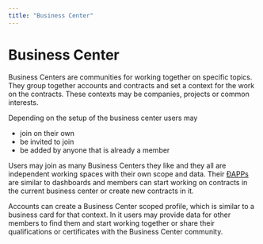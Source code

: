 ```yaml
---
title: "Business Center"
---
```


# Business Center
Business Centers are communities for working together on specific topics. They group together accounts and contracts and set a context for the work on the contracts. These contexts may be companies, projects or common interests.

Depending on the setup of the business center users may
- join on their own
- be invited to join
- be added by anyone that is already a member

Users may join as many Business Centers they like and they all are independent working spaces with their own scope and data. Their [ÐAPPs](/dev/dapps) are similar to dashboards and members can start working on contracts in the current business center or create new contracts in it.

Accounts can create a Business Center scoped profile, which is similar to a business card for that context. In it users may provide data for other members to find them and start working together or share their qualifications or certificates with the Business Center community.